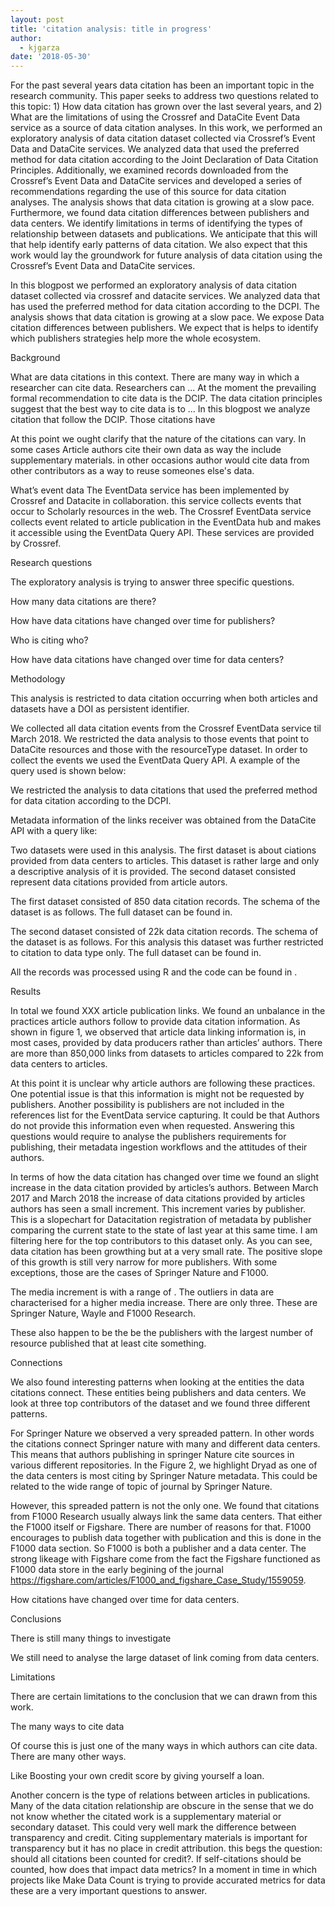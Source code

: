```yaml
---
layout: post
title: 'citation analysis: title in progress'
author:
  - kjgarza
date: '2018-05-30'
---
```

For the past several years data citation has been an important topic in the research community. This paper seeks to address two questions related to this topic: 1) How data citation has grown over the last several years, and 2) What are the limitations of using the Crossref and DataCite Event Data service as a source of data citation analyses. In this work, we performed an exploratory analysis of data citation dataset collected via Crossref’s Event Data and DataCite services. We analyzed data that used the preferred method for data citation according to the Joint Declaration of Data Citation Principles. Additionally, we examined records downloaded from the Crossref’s Event Data and DataCite services and developed a series of recommendations regarding the use of this source for data citation analyses. The analysis shows that data citation is growing at a slow pace. Furthermore, we found data citation differences between publishers and data centers. We identify limitations in terms of identifying the types of relationship between datasets and publications. We anticipate that this will that help identify early patterns of data citation. We also expect that this work would lay the groundwork for future analysis of data citation using the Crossref’s Event Data and DataCite services.



In this blogpost we performed an exploratory analysis of data citation dataset collected via crossref and datacite services. We analyzed data that has used the preferred method for data citation according to the DCPI. The analysis shows that data citation is growing at a slow pace. We expose Data citation differences between publishers. We expect that is helps to identify which publishers strategies help more the whole ecosystem. 



Background 

What are data citations in this context. There are many way in which a researcher can cite data. Researchers can ... At the moment the prevailing formal recommendation to cite data is the DCIP. The data citation principles suggest that the best way to cite data is to ... In this blogpost we analyze citation that follow the DCIP. Those citations have 

At this point we ought clarify that the nature of the citations can vary. In some cases Article authors cite their own data as way the include supplementary materials. in other occasions author would cite data from other contributors as a way to reuse someones else's data. 

What’s event data 
The EventData service has been implemented by Crossref and Datacite in collaboration. this service collects events that occur to Scholarly resources in the web. The Crossref EventData service collects event related to article publication in the EventData hub and makes it accessible using the EventData Query API. These services are provided by Crossref.



Research questions

The exploratory analysis is trying to  answer three specific questions. 

How many data citations are there? 

How have data citations have changed over time for publishers? 

Who is citing who? 

How have data citations have changed over time for data centers? 


Methodology 

This analysis is restricted to data citation occurring when both articles and datasets have a DOI as persistent identifier.

We collected all data citation events from the Crossref EventData service til March 2018. We restricted the data analysis to those events that point to DataCite resources and those with the resourceType dataset. In order to collect the events we used the EventData Query API. A example of the query used is shown below:

>

We restricted the analysis to data citations that used the preferred method for data citation according to the DCPI. 

Metadata information of the links receiver was obtained from the DataCite API with a query like:

>

Two datasets were used in this analysis. The first dataset is about ciations provided from data centers to articles. This dataset is rather large and only a descriptive analysis of it is provided. The second dataset consisted represent data citations provided from article autors. 

The first dataset consisted of 850 data citation records. The schema of the dataset is as follows. The full dataset can be found in.

The second dataset consisted of 22k data citation records. The schema of the dataset is as follows. For this analysis this dataset was further restricted to citation to data type only. The full dataset can be found in.

All the records was processed using R and the code can be found in . 

Results

In total we found XXX article publication links. We found an unbalance in the practices article authors follow to provide data citation information. As shown in figure 1, we observed that article data linking information is, in most cases, provided by data producers rather than articles’ authors. There are more than 850,000 links from datasets to articles compared to 22k from data centers to articles. 


At this point it is unclear why article authors are following these practices. One potential issue is that this information is might not be requested by publishers. Another possibility is  publishers are not included in the references list for the EventData service capturing.  It could be that Authors do not provide this information even when requested. Answering this questions would require to analyse the publishers requirements for publishing, their metadata ingestion workflows and the attitudes of their authors.  



In terms of how the data citation has changed over time we found an slight increase in the data citation provided by articles’s authors. Between March 2017 and March 2018 the increase of data citations provided by articles authors has seen a small increment. This increment varies by publisher. This is a slopechart for Datacitation registration of metadata by publisher comparing the current state to the state of last year at this same time. I am filtering here for the top contributors to this dataset only. As you can see, data citation has been growthing but at a very small rate. The positive slope of this growth is still very narrow for more publishers. With some exceptions, those are the cases of Springer Nature and F1000. 


The media increment is  with a range of . The outliers in data are characterised for a higher media increase. There are only three. These are Springer Nature, Wayle and F1000 Research.  

These also happen to be the be the publishers with the largest number of resource published that at least cite something.





Connections

We also found interesting patterns when looking at the entities the data citations connect. These entities being publishers and data centers. We look at three top contributors of the dataset and we found three different patterns. 

For Springer Nature we observed a very spreaded  pattern. In other words the citations connect Springer nature with many and different data centers. This means that authors publishing in springer Nature cite sources in various different repositories. In the Figure 2, we highlight Dryad as one of the data centers is most citing by Springer Nature metadata. This could be related to the wide range of topic of journal by Springer Nature. 


However, this spreaded pattern is not the only one. We found that citations from F1000 Research usually always link the same data centers. That either the F1000 itself or Figshare. There are number of reasons for that. F1000 encourages to publish data together with publication and this is done in the F1000 data section. So F1000 is both a publisher and a data center. The strong likeage with Figshare come from the fact the Figshare functioned as F1000 data store in the early begining of the journal https://figshare.com/articles/F1000_and_figshare_Case_Study/1559059.





How citations have changed over time for data centers.








Conclusions


There is still many things to investigate

We still need to analyse the large dataset of link coming from data centers.


Limitations 


There are certain limitations to the conclusion that we can drawn from this work.


The many ways to cite data


Of course this is just one of the many ways in which authors can cite data. There are many other ways.


Like Boosting your own credit score by giving yourself a loan.

Another concern is the type of relations between articles in publications. Many of the data citation relationship are obscure in the sense that we do not know whether the citated work is a supplementary material or secondary dataset. This could very well mark the difference between transparency and credit. Citing supplementary materials is important for transparency but it has no place in credit attribution. this begs the question: should all citations been counted for credit?. If self-citations should be counted, how does that impact data metrics? In a moment in time in which projects like Make Data Count is trying to provide accurated metrics for data these are a very important questions to answer. 


